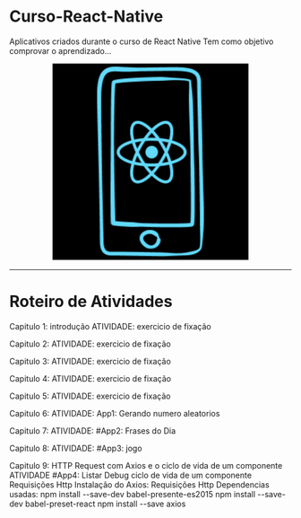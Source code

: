 # Curso-React-Native
Aplicativos criados durante o curso de React Native
Tem como objetivo comprovar o aprendizado...

<p align="center">
  <img src="reactnative.png" width="350"/>
</p>

--------------------------------------------
# Roteiro de Atividades

Capitulo 1: introdução
ATIVIDADE: exercicio de fixação

Capitulo 2:
ATIVIDADE: exercicio de fixação

Capitulo 3:
ATIVIDADE: exercicio de fixação


Capitulo 4:
ATIVIDADE: exercicio de fixação


Capitulo 5:
ATIVIDADE: exercicio de fixação


Capitulo 6:
ATIVIDADE: App1: Gerando numero aleatorios


Capitulo 7:
ATIVIDADE:  #App2: Frases do Dia

Capitulo 8:
ATIVIDADE: #App3: jogo


Capitulo 9: HTTP Request com Axios e o ciclo de vida de um componente
ATIVIDADE #App4: Listar
  Debug 
  ciclo de vida de um componente
  Requisições Http
  Instalação do Axios: Requisições Http
    Dependencias usadas: 
      npm install --save-dev babel-presente-es2015
      npm install --save-dev babel-preset-react
      npm install --save axios
